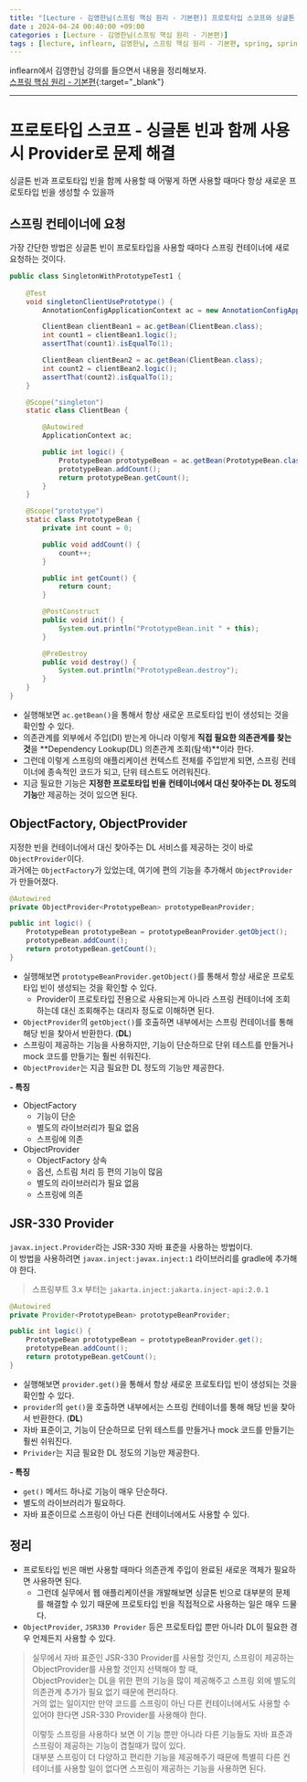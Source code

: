 ```yaml
---
title: "[Lecture - 김영한님(스프링 핵심 원리 - 기본편)] 프로토타입 스코프와 싱글톤 빈 함께 사용시 Provider로 문제 해결"
date : 2024-04-24 00:40:00 +09:00
categories : [Lecture - 김영한님(스프링 핵심 원리 - 기본편)]
tags : [lecture, inflearn, 김영한님, 스프링 핵심 원리 - 기본편, spring, spring boot, Scope, singleton, prototype, Provider]
---
```


inflearn에서 김영한님 강의를 들으면서 내용을 정리해보자.   
[스프링 핵심 원리 - 기본편](https://www.inflearn.com/course/%EC%8A%A4%ED%94%84%EB%A7%81-%ED%95%B5%EC%8B%AC-%EC%9B%90%EB%A6%AC-%EA%B8%B0%EB%B3%B8%ED%8E%B8){:target="_blank"}

---

# 프로토타입 스코프 - 싱글톤 빈과 함께 사용시 Provider로 문제 해결
싱글톤 빈과 프로토타입 빈을 함께 사용할 때 어떻게 하면 사용할 때마다 항상 새로운 프로토타입 빈을 생성할 수 있을까

## 스프링 컨테이너에 요청
가장 간단한 방법은 싱글톤 빈이 프로토타입을 사용할 때마다 스프링 컨테이너에 새로 요청하는 것이다.
```java
public class SingletonWithPrototypeTest1 {
    
    @Test
    void singletonClientUsePrototype() {
        AnnotationConfigApplicationContext ac = new AnnotationConfigApplicationContext(ClientBean.class, PrototypeBean.class);

        ClientBean clientBean1 = ac.getBean(ClientBean.class);
        int count1 = clientBean1.logic();
        assertThat(count1).isEqualTo(1);

        ClientBean clientBean2 = ac.getBean(ClientBean.class);
        int count2 = clientBean2.logic();
        assertThat(count2).isEqualTo(1);
    }

    @Scope("singleton")
    static class ClientBean {

        @Autowired
        ApplicationContext ac;

        public int logic() {
            PrototypeBean prototypeBean = ac.getBean(PrototypeBean.class);
            prototypeBean.addCount();
            return prototypeBean.getCount();
        }
    }

    @Scope("prototype")
    static class PrototypeBean {
        private int count = 0;

        public void addCount() {
            count++;
        }

        public int getCount() {
            return count;
        }

        @PostConstruct
        public void init() {
            System.out.println("PrototypeBean.init " + this);
        }

        @PreDestroy
        public void destroy() {
            System.out.println("PrototypeBean.destroy");
        }
    }
}
```
* 실행해보면 `ac.getBean()`을 통해서 항상 새로운 프로토타입 빈이 생성되는 것을 확인할 수 있다.
* 의존관계를 외부에서 주입(DI) 받는게 아니라 이렇게 **직접 필요한 의존관계를 찾는 것**을 **Dependency Lookup(DL) 의존관계 조회(탐색)**이라 한다.
* 그런데 이렇게 스프링의 애플리케이션 컨텍스트 전체를 주입받게 되면, 스프링 컨테이너에 종속적인 코드가 되고, 단위 테스트도 어려워진다.
* 지금 필요한 기능은 **지정한 프로토타입 빈을 컨테이너에서 대신 찾아주는 DL 정도의 기능**만 제공하는 것이 있으면 된다.

## ObjectFactory, ObjectProvider
지정한 빈을 컨테이너에서 대신 찾아주는 DL 서비스를 제공하는 것이 바로 `ObjectProvider`이다.   
과거에는 `ObjectFactory`가 있었는데, 여기에 편의 기능을 추가해서 `ObjectProvider`가 만들어졌다.

```java
@Autowired
private ObjectProvider<PrototypeBean> prototypeBeanProvider;

public int logic() {
    PrototypeBean prototypeBean = prototypeBeanProvider.getObject();
    prototypeBean.addCount();
    return prototypeBean.getCount();
}
```
* 실행해보면 `prototypeBeanProvider.getObject()`를 통해서 항상 새로운 프로토타입 빈이 생성되는 것을 확인할 수 있다.
  * Provider이 프로토타입 전용으로 사용되는게 아니라 스프링 컨테이너에 조회하는데 대신 조회해주는 대리자 정도로 이해하면 된다.
* `ObjectProvider`의 `getObject()`를 호출하면 내부에서는 스프링 컨테이너를 통해 해당 빈을 찾아서 반환한다. (**DL**)
* 스프링이 제공하는 기능을 사용하지만, 기능이 단순하므로 단위 테스트를 만들거나 mock 코드를 만들기는 훨씬 쉬워진다.
* `ObjectProvider`는 지금 필요한 DL 정도의 기능만 제공한다.

**- 특징**
* ObjectFactory
  * 기능이 단순
  * 별도의 라이브러리가 필요 없음
  * 스프링에 의존
* ObjectProvider
  * ObjectFactory 상속
  * 옵션, 스트림 처리 등 편의 기능이 많음
  * 별도의 라이브러리가 필요 없음
  * 스프링에 의존

## JSR-330 Provider
`javax.inject.Provider`라는 JSR-330 자바 표준을 사용하는 방법이다.   
이 방법을 사용하려면 `javax.inject:javax.inject:1` 라이브러리를 gradle에 추가해야 한다.
> 스프링부트 3.x 부터는 `jakarta.inject:jakarta.inject-api:2.0.1`

```java
@Autowired
private Provider<PrototypeBean> prototypeBeanProvider;

public int logic() {
    PrototypeBean prototypeBean = prototypeBeanProvider.get();
    prototypeBean.addCount();
    return prototypeBean.getCount();
}
```
* 실행해보면 `provider.get()`을 통해서 항상 새로운 프로토타입 빈이 생성되는 것을 확인할 수 있다.
* `provider`의 `get()`을 호출하면 내부에서는 스프링 컨테이너를 통해 해당 빈을 찾아서 반환한다. (**DL**)
* 자바 표준이고, 기능이 단순하므로 단위 테스트를 만들거나 mock 코드를 만들기는 훨씬 쉬워진다.
* `Privider`는 지금 필요한 DL 정도의 기능만 제공한다.

**- 특징**
* `get()` 메서드 하나로 기능이 매우 단순하다.
* 별도의 라이브러리가 필요하다.
* 자바 표준이므로 스프링이 아닌 다른 컨테이너에서도 사용할 수 있다.

## 정리
* 프로토타입 빈은 매번 사용할 때마다 의존관계 주입이 완료된 새로운 객체가 필요하면 사용하면 된다.
  * 그런데 실무에서 웹 애플리케이션을 개발해보면 싱글톤 빈으로 대부분의 문제를 해결할 수 있기 때문에 프로토타입 빈을 직접적으로 사용하는 일은 매우 드물다.
* `ObjectProvider`, `JSR330 Provider` 등은 프로토타입 뿐만 아니라 DL이 필요한 경우 언제든지 사용할 수 있다.

> 실무에서 자바 표준인 JSR-330 Provider를 사용할 것인지, 스프링이 제공하는 ObjectProvider를 사용할 것인지 선택해야 할 때,   
> ObjectProvider는 DL을 위한 편의 기능을 많이 제공해주고 스프링 외에 별도의 의존관계 추가가 필요 없기 때문에 편리하다.   
> 거의 없는 일이지만 만약 코드를 스프링이 아닌 다른 컨테이너에서도 사용할 수 있어야 한다면 JSR-330 Provider를 사용해야 한다.
> 
> 이렇듯 스프링을 사용하다 보면 이 기능 뿐만 아니라 다른 기능들도 자바 표준과 스프링이 제공하는 기능이 겹칠때가 많이 있다.   
> 대부분 스프링이 더 다양하고 편리한 기능을 제공해주기 때문에 특별히 다른 컨테이너를 사용할 일이 없다면 스프링이 제공하는 기능을 사용하면 된다.
